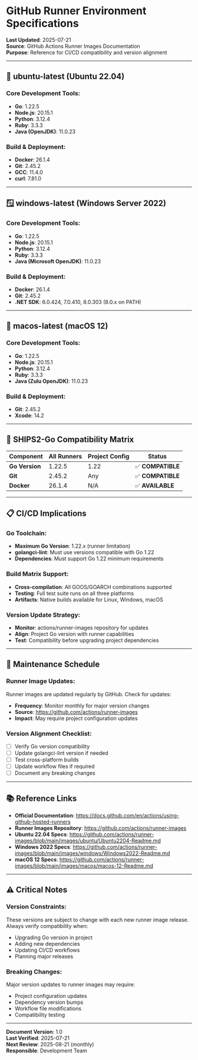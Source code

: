 # GitHub Runner Environment Specifications
**Last Updated**: 2025-07-21  
**Source**: GitHub Actions Runner Images Documentation  
**Purpose**: Reference for CI/CD compatibility and version alignment

---

## 🐧 **ubuntu-latest (Ubuntu 22.04)**

### **Core Development Tools:**
- **Go**: 1.22.5
- **Node.js**: 20.15.1
- **Python**: 3.12.4
- **Ruby**: 3.3.3
- **Java (OpenJDK)**: 11.0.23

### **Build & Deployment:**
- **Docker**: 26.1.4
- **Git**: 2.45.2
- **GCC**: 11.4.0
- **curl**: 7.81.0

---

## 🪟 **windows-latest (Windows Server 2022)**

### **Core Development Tools:**
- **Go**: 1.22.5
- **Node.js**: 20.15.1
- **Python**: 3.12.4
- **Ruby**: 3.3.3
- **Java (Microsoft OpenJDK)**: 11.0.23

### **Build & Deployment:**
- **Docker**: 26.1.4
- **Git**: 2.45.2
- **.NET SDK**: 6.0.424, 7.0.410, 8.0.303 (8.0.x on PATH)

---

## 🍎 **macos-latest (macOS 12)**

### **Core Development Tools:**
- **Go**: 1.22.5
- **Node.js**: 20.15.1
- **Python**: 3.12.4
- **Ruby**: 3.3.3
- **Java (Zulu OpenJDK)**: 11.0.23

### **Build & Deployment:**
- **Git**: 2.45.2
- **Xcode**: 14.2

---

## 🎯 **SHIPS2-Go Compatibility Matrix**

| Component | All Runners | Project Config | Status |
|-----------|-------------|----------------|--------|
| **Go Version** | 1.22.5 | 1.22 | ✅ **COMPATIBLE** |
| **Git** | 2.45.2 | Any | ✅ **COMPATIBLE** |
| **Docker** | 26.1.4 | N/A | ✅ **AVAILABLE** |

---

## 📋 **CI/CD Implications**

### **Go Toolchain:**
- **Maximum Go Version**: 1.22.x (runner limitation)
- **golangci-lint**: Must use versions compatible with Go 1.22
- **Dependencies**: Must support Go 1.22 minimum requirements

### **Build Matrix Support:**
- **Cross-compilation**: All GOOS/GOARCH combinations supported
- **Testing**: Full test suite runs on all three platforms
- **Artifacts**: Native builds available for Linux, Windows, macOS

### **Version Update Strategy:**
- **Monitor**: actions/runner-images repository for updates
- **Align**: Project Go version with runner capabilities
- **Test**: Compatibility before upgrading project dependencies

---

## 🔄 **Maintenance Schedule**

### **Runner Image Updates:**
Runner images are updated regularly by GitHub. Check for updates:
- **Frequency**: Monitor monthly for major version changes
- **Source**: https://github.com/actions/runner-images
- **Impact**: May require project configuration updates

### **Version Alignment Checklist:**
- [ ] Verify Go version compatibility
- [ ] Update golangci-lint version if needed
- [ ] Test cross-platform builds
- [ ] Update workflow files if required
- [ ] Document any breaking changes

---

## 📚 **Reference Links**

- **Official Documentation**: https://docs.github.com/en/actions/using-github-hosted-runners
- **Runner Images Repository**: https://github.com/actions/runner-images
- **Ubuntu 22.04 Specs**: https://github.com/actions/runner-images/blob/main/images/ubuntu/Ubuntu2204-Readme.md
- **Windows 2022 Specs**: https://github.com/actions/runner-images/blob/main/images/windows/Windows2022-Readme.md
- **macOS 12 Specs**: https://github.com/actions/runner-images/blob/main/images/macos/macos-12-Readme.md

---

## ⚠️ **Critical Notes**

### **Version Constraints:**
These versions are subject to change with each new runner image release. Always verify compatibility when:
- Upgrading Go version in project
- Adding new dependencies
- Updating CI/CD workflows
- Planning major releases

### **Breaking Changes:**
Major version updates to runner images may require:
- Project configuration updates
- Dependency version bumps
- Workflow file modifications
- Compatibility testing

---

**Document Version**: 1.0  
**Last Verified**: 2025-07-21  
**Next Review**: 2025-08-21 (monthly)  
**Responsible**: Development Team
